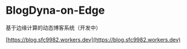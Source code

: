 # BlogDyna-on-Edge
基于边缘计算的动态博客系统（开发中）

[https://blog.sfc9982.workers.dev](https://blog.sfc9982.workers.dev)
